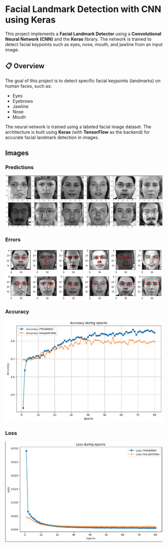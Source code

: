 # Facial Landmark Detection with CNN using Keras

This project implements a **Facial Landmark Detector** using a **Convolutional Neural Network (CNN)** and the **Keras** library. The network is trained to detect facial keypoints such as eyes, nose, mouth, and jawline from an input image.

## 📋 Overview

The goal of this project is to detect specific facial keypoints (landmarks) on human faces, such as:

- Eyes
- Eyebrows
- Jawline
- Nose
- Mouth

The neural network is trained using a labeled facial image dataset. The architecture is built using **Keras** (with **TensorFlow** as the backend) for accurate facial landmark detection in images.

## Images

### Predictions
![Results](images/results.PNG)

### Errors
![Errors](images/errors.PNG)

### Accuracy
![Accuracy](images/acc1.PNG)

### Loss 
![Loss](images/loss1.PNG)
